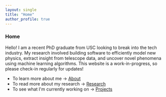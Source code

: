 ```yaml
---
layout: single
title: "Home"
author_profile: true
---
```

### Home

Hello! I am a recent PhD graduate from USC looking to break into the tech industry. My research involved building software to efficiently model new physics, extract insight from telescope data, and uncover novel phenomena using machine learning algorithms. This website is a work-in-progress, so please check-in regularly for updates!

* To learn more about me → [About](/about/)
* To read more about my research → [Research](/research/)
* To see what I'm currently working on → [Projects](/projects/)

